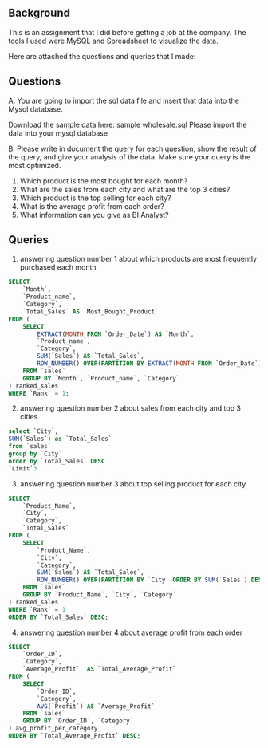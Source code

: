 ## Background
This is an assignment that I did before getting a job at the company. The tools I used were MySQL and Spreadsheet to visualize the data. 

Here are attached the questions and queries that I made:

## Questions
A. You are going to import the sql data file and insert that data into the Mysql database.

Download the sample data here: sample wholesale.sql Please import the data into your mysql database

B. Please write in document the query for each question, show the result of the query, and give your
analysis of the data. Make sure your query is the most optimized.

1. Which product is the most bought for each month?
2. What are the sales from each city and what are the top 3 cities?
3. Which product is the top selling for each city?
4. What is the average profit from each order?
5. What information can you give as BI Analyst?

## Queries
1. answering question number 1 about which products are most frequently purchased each month
```sql
SELECT
    `Month`,
    `Product_name`,
    `Category`,
    `Total_Sales` AS `Most_Bought_Product`
FROM (
    SELECT
        EXTRACT(MONTH FROM `Order_Date`) AS `Month`,
        `Product_name`,
        `Category`,
        SUM(`Sales`) AS `Total_Sales`,
        ROW_NUMBER() OVER(PARTITION BY EXTRACT(MONTH FROM `Order_Date`) ORDER BY SUM(`Sales`) DESC) AS `Rank`
    FROM `sales`
    GROUP BY `Month`, `Product_name`, `Category`
) ranked_sales
WHERE `Rank` = 1;
```

2. answering question number 2 about sales from each city and top 3 cities
```sql
select `City`,
SUM(`Sales`) as `Total_Sales`
from `sales`
group by `City`
order by `Total_Sales` DESC
`Limit`3
```

3. answering question number 3 about top selling product for each city
```sql
SELECT
    `Product_Name`,
    `City`,
    `Category`,
    `Total_Sales`
FROM (
    SELECT
        `Product_Name`,
        `City`,
        `Category`,
        SUM(`Sales`) AS `Total_Sales`,
        ROW_NUMBER() OVER(PARTITION BY `City` ORDER BY SUM(`Sales`) DESC) AS `Rank`
    FROM `sales`
    GROUP BY `Product_Name`, `City`, `Category`
) ranked_sales
WHERE `Rank` = 1
ORDER BY `Total_Sales` DESC;
```
4. answering question number 4 about average profit from each order
```sql
SELECT
    `Order_ID`,
    `Category`,
    `Average_Profit`  AS `Total_Average_Profit`
FROM (
    SELECT
        `Order_ID`,
        `Category`,
        AVG(`Profit`) AS `Average_Profit`
    FROM `sales`
    GROUP BY `Order_ID`, `Category`
) avg_profit_per_category
ORDER BY `Total_Average_Profit` DESC;
```

